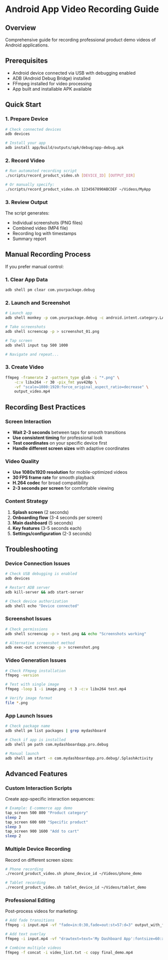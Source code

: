 # Android App Video Recording Guide

## Overview
Comprehensive guide for recording professional product demo videos of Android applications.

## Prerequisites
- Android device connected via USB with debugging enabled
- ADB (Android Debug Bridge) installed
- FFmpeg installed for video processing
- App built and installable APK available

## Quick Start

### 1. Prepare Device
```bash
# Check connected devices
adb devices

# Install your app
adb install app/build/outputs/apk/debug/app-debug.apk
```

### 2. Record Video
```bash
# Run automated recording script
./scripts/record_product_video.sh [DEVICE_ID] [OUTPUT_DIR]

# Or manually specify:
./scripts/record_product_video.sh 1234567890ABCDEF ~/Videos/MyApp
```

### 3. Review Output
The script generates:
- Individual screenshots (PNG files)
- Combined video (MP4 file)
- Recording log with timestamps
- Summary report

## Manual Recording Process

If you prefer manual control:

### 1. Clear App Data
```bash
adb shell pm clear com.yourpackage.debug
```

### 2. Launch and Screenshot
```bash
# Launch app
adb shell monkey -p com.yourpackage.debug -c android.intent.category.LAUNCHER 1

# Take screenshots
adb shell screencap -p > screenshot_01.png

# Tap screen
adb shell input tap 500 1000

# Navigate and repeat...
```

### 3. Create Video
```bash
ffmpeg -framerate 2 -pattern_type glob -i "*.png" \
    -c:v libx264 -r 30 -pix_fmt yuv420p \
    -vf "scale=1080:1920:force_original_aspect_ratio=decrease" \
    output_video.mp4
```

## Recording Best Practices

### Screen Interaction
- **Wait 2-3 seconds** between taps for smooth transitions
- **Use consistent timing** for professional look
- **Test coordinates** on your specific device first
- **Handle different screen sizes** with adaptive coordinates

### Video Quality
- **Use 1080x1920 resolution** for mobile-optimized videos
- **30 FPS frame rate** for smooth playback
- **H.264 codec** for broad compatibility
- **2-3 seconds per screen** for comfortable viewing

### Content Strategy
1. **Splash screen** (2 seconds)
2. **Onboarding flow** (3-4 seconds per screen)
3. **Main dashboard** (5 seconds)
4. **Key features** (3-5 seconds each)
5. **Settings/configuration** (2-3 seconds)

## Troubleshooting

### Device Connection Issues
```bash
# Check USB debugging is enabled
adb devices

# Restart ADB server
adb kill-server && adb start-server

# Check device authorization
adb shell echo "Device connected"
```

### Screenshot Issues
```bash
# Check permissions
adb shell screencap -p > test.png && echo "Screenshots working"

# Alternative screenshot method
adb exec-out screencap -p > screenshot.png
```

### Video Generation Issues
```bash
# Check FFmpeg installation
ffmpeg -version

# Test with single image
ffmpeg -loop 1 -i image.png -t 3 -c:v libx264 test.mp4

# Verify image format
file *.png
```

### App Launch Issues
```bash
# Check package name
adb shell pm list packages | grep mydashboard

# Check if app is installed
adb shell pm path com.mydashboardapp.pro.debug

# Manual launch
adb shell am start -n com.mydashboardapp.pro.debug/.SplashActivity
```

## Advanced Features

### Custom Interaction Scripts
Create app-specific interaction sequences:

```bash
# Example: E-commerce app demo
tap_screen 500 800 "Product category"
sleep 2
tap_screen 600 600 "Specific product"
sleep 3
tap_screen 900 1600 "Add to cart"
sleep 2
```

### Multiple Device Recording
Record on different screen sizes:

```bash
# Phone recording
./record_product_video.sh phone_device_id ~/Videos/phone_demo

# Tablet recording  
./record_product_video.sh tablet_device_id ~/Videos/tablet_demo
```

### Professional Editing
Post-process videos for marketing:

```bash
# Add fade transitions
ffmpeg -i input.mp4 -vf "fade=in:0:30,fade=out:st=57:d=3" output_with_fades.mp4

# Add text overlay
ffmpeg -i input.mp4 -vf "drawtext=text='My Dashboard App':fontsize=60:x=50:y=100" output_with_text.mp4

# Combine multiple videos
ffmpeg -f concat -i video_list.txt -c copy final_demo.mp4
```

